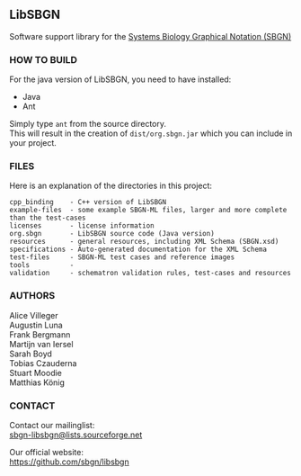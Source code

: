 ## LibSBGN

Software support library for the [Systems Biology Graphical Notation (SBGN)](http://www.sbgn.org)

### HOW TO BUILD

For the java version of LibSBGN, you need to have installed:

*  Java
*  Ant

Simply type `ant` from the source directory.  
This will result in the creation of `dist/org.sbgn.jar` which you can include in your project.

### FILES

Here is an explanation of the directories in this project:


    cpp_binding    - C++ version of LibSBGN  
    example-files  - some example SBGN-ML files, larger and more complete than the test-cases  
    licenses       - license information  
    org.sbgn       - LibSBGN source code (Java version)  
    resources      - general resources, including XML Schema (SBGN.xsd)  
    specifications - Auto-generated documentation for the XML Schema  
	test-files     - SBGN-ML test cases and reference images  
    tools		   - 
    validation     - schematron validation rules, test-cases and resources  
    

### AUTHORS

Alice Villeger  
Augustin Luna  
Frank Bergmann  
Martijn van Iersel  
Sarah Boyd  
Tobias Czauderna  
Stuart Moodie  
Matthias König  

### CONTACT

Contact our mailinglist:  
sbgn-libsbgn@lists.sourceforge.net

Our official website:  
https://github.com/sbgn/libsbgn
